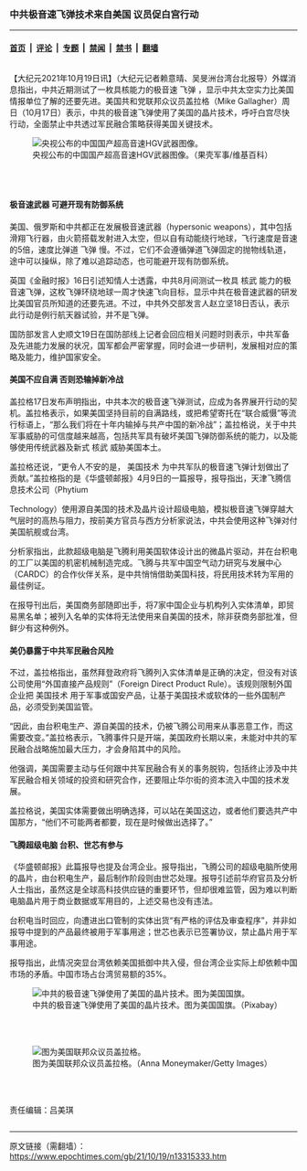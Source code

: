### 中共极音速飞弹技术来自美国 议员促白宫行动

---

#### [首页](../../../..?n13315333) &nbsp;|&nbsp; [评论](../../../../../epoch-comment?n13315333) &nbsp;|&nbsp; [专题](../../../../../epoch-special?n13315333) &nbsp;|&nbsp; [禁闻](../../../../../epoch-news?n13315333) &nbsp;|&nbsp; [禁书](../../../../../books?n13315333) &nbsp;|&nbsp; [翻墙](https://github.com/gfw-breaker/nogfw/blob/master/README.md?n13315333)


<div class="column" id="artbody" itemprop="articleBody">
 <!-- article content begin -->
 <p>
  【大纪元2021年10月19日讯】（大纪元记者赖意晴、吴旻洲台湾台北报导）外媒消息指出，中共近期测试了一枚具核能力的极音速
  <ok href="https://www.epochtimes.com/gb/tag/%E9%A3%9E%E5%BC%B9.html">
   飞弹
  </ok>
  ，显示中共太空实力比美国情报单位了解的还要先进。美国共和党联邦众议员盖拉格（Mike Gallagher）周日（10月17日）表示，中共的极音速飞弹使用了美国的晶片技术，呼吁白宫尽快行动，全面禁止中共透过军民融合策略获得美国关键技术。
 </p>
 <figure aria-describedby="caption-13315338" class="wp-caption aligncenter" id="13315338" style="width: 500px">
  <ok href=" https://i.epochtimes.com/assets/uploads/2021/10/id13315338-522947-450x417.jpg" rel="noreferrer noopener" target="_blank">
   <img alt="央视公布的中国国产超高音速HGV武器图像。" src="https://i.epochtimes.com/assets/uploads/2021/10/id13315338-522947-450x417.jpg"/>
  </ok>
  <br/><figcaption class="wp-caption-text" id="caption-13315338">
   央视公布的中国国产超高音速HGV武器图像。（果壳军事/维基百科）
  </figcaption><br/>
 </figure><br/>
 <h4>
  极音速武器 可避开现有防御系统
 </h4>
 <p>
  美国、俄罗斯和中共都正在发展极音速武器（hypersonic weapons），其中包括滑翔飞行器，由火箭搭载发射进入太空，但以自有动能绕行地球，飞行速度是音速的5倍，速度比弹道
  <ok href="https://www.epochtimes.com/gb/tag/%E9%A3%9E%E5%BC%B9.html">
   飞弹
  </ok>
  慢。不过，它们不会遵循弹道飞弹固定的抛物线轨道，途中可以操纵，除了难以追踪动态，也可能避开现有防御系统。
 </p>
 <p>
  英国《金融时报》16日引述知情人士透露，中共8月间测试一枚具
  <ok href="https://www.epochtimes.com/gb/tag/%E6%A0%B8%E6%AD%A6.html">
   核武
  </ok>
  能力的极音速飞弹，这枚飞弹环绕地球一周才快速飞向目标，显示中共在极音速武器的研发比美国官员所知道的还要先进。不过，中共外交部发言人赵立坚18日否认，表示此行动是例行航天器试验，并不是飞弹。
 </p>
 <p>
  国防部发言人史顺文19日在国防部线上记者会回应相关问题时则表示，中共军备及先进能力发展的状况，国军都会严密掌握，同时会进一步研判，发展相对应的策略及能力，维护国家安全。
 </p>
 <h4>
  美国不应自满 否则恐输掉新冷战
 </h4>
 <p>
  盖拉格17日发布声明指出，中共本次的极音速飞弹测试，应成为各界展开行动的契机。盖拉格表示，如果美国坚持目前的自满路线，或把希望寄托在“联合威慑”等流行标语上，“那么我们将在十年内输掉与共产中国的新冷战”；盖拉格说，关于中共军事威胁的可信度越来越高，包括共军具有破坏美国飞弹防御系统的能力，以及能够使用传统武器及新式
  <ok href="https://www.epochtimes.com/gb/tag/%E6%A0%B8%E6%AD%A6.html">
   核武
  </ok>
  威胁美国本土。
 </p>
 <p>
  盖拉格还说，“更令人不安的是，
  <ok href="https://www.epochtimes.com/gb/tag/%E7%BE%8E%E5%9B%BD%E6%8A%80%E6%9C%AF.html">
   美国技术
  </ok>
  为中共军队的极音速飞弹计划做出了贡献。”盖拉格指的是《华盛顿邮报》4月9日的一篇报导，报导指出，天津飞腾信息技术公司（Phytium
 </p>
 <p>
  Technology）使用源自美国的技术及晶片设计超级电脑，模拟极音速飞弹穿越大气层时的高热与阻力，按前美方官员与西方分析家说法，中共会使用这种飞弹对付美国航舰或台湾。
 </p>
 <p>
  分析家指出，此款超级电脑是飞腾利用美国软体设计出的微晶片驱动，并在台积电的工厂以美国的机密机械制造完成。飞腾与共军中国空气动力研究与发展中心（CARDC）的合作伙伴关系，是中共悄悄借助美国科技，将民用技术转为军用的最佳例证。
 </p>
 <p>
  在报导刊出后，美国商务部随即出手，将7家中国企业与机构列入实体清单，即贸易黑名单；被列入名单的实体将无法使用来自美国的技术，除非获商务部批准，但鲜少有这种例外。
 </p>
 <h4>
  美仍暴露于中共军民融合风险
 </h4>
 <p>
  不过，盖拉格指出，虽然拜登政府将飞腾列入实体清单是正确的决定，但没有对该公司使用“外国直接产品规则”（Foreign Direct Product Rule）。该规则限制外国企业把
  <ok href="https://www.epochtimes.com/gb/tag/%E7%BE%8E%E5%9B%BD%E6%8A%80%E6%9C%AF.html">
   美国技术
  </ok>
  用于军事或国安产品，让基于美国技术或软体的一些外国制产品，必须受到美国监管。
 </p>
 <p>
  “因此，由台积电生产、源自美国的技术，仍被飞腾公司用来从事恶意工作，而这需要改变。”盖拉格表示，飞腾事件只是开端，美国政府长期以来，未能对中共的军民融合战略施加最大压力，才会身陷其中的风险。
 </p>
 <p>
  他强调，美国需要主动与任何跟中共军民融合有关的事务脱钩，包括终止涉及中共军民融合相关领域的投资和研究合作，还要阻止华尔街的资本流入中国的技术发展。
 </p>
 <p>
  盖拉格说，美国实体需要做出明确选择，可以站在美国这边，或者他们要选共产中国那方，“他们不可能两者都要，现在是时候做出选择了。”
 </p>
 <h4>
  飞腾超级电脑 台积、世芯有参与
 </h4>
 <p>
  《华盛顿邮报》此篇报导也提及台湾企业。报导指出，飞腾公司的超级电脑所使用的晶片，由台积电生产，最后制作阶段则由世芯处理。报导引述前华府官员及分析人士指出，虽然这是全球高科技供应链的重要环节，但却很难监管，因为难以判断电脑晶片用于商业数据或军用目的，上述交易也没有违法。
 </p>
 <p>
  台积电当时回应，向遭进出口管制的实体出货“有严格的评估及审查程序”，并非如报导中提到的产品最终被用于军事用途；世芯也表示已签署协议，禁止晶片用于军事用途。
 </p>
 <p>
  报导指出，此情况突显台湾依赖美国抵御中共入侵，但台湾企业实际上却依赖中国市场的矛盾。中国市场占台湾贸易额的35%。
 </p>
 <figure aria-describedby="caption-13315337" class="wp-caption aligncenter" id="13315337" style="width: 500px">
  <ok href=" https://i.epochtimes.com/assets/uploads/2021/10/id13315337-522941-450x299.jpg" rel="noreferrer noopener" target="_blank">
   <img alt="中共的极音速飞弹使用了美国的晶片技术。图为美国国旗。" src="https://i.epochtimes.com/assets/uploads/2021/10/id13315337-522941-450x299.jpg"/>
  </ok>
  <br/><figcaption class="wp-caption-text" id="caption-13315337">
   中共的极音速飞弹使用了美国的晶片技术。图为美国国旗。（Pixabay）
  </figcaption><br/>
 </figure><br/>
 <figure aria-describedby="caption-13315336" class="wp-caption aligncenter" id="13315336" style="width: 500px">
  <ok href=" https://i.epochtimes.com/assets/uploads/2021/10/id13315336-522930-450x300.jpg" rel="noreferrer noopener" target="_blank">
   <img alt="图为美国联邦众议员盖拉格。" src="https://i.epochtimes.com/assets/uploads/2021/10/id13315336-522930-450x300.jpg"/>
  </ok>
  <br/><figcaption class="wp-caption-text" id="caption-13315336">
   图为美国联邦众议员盖拉格。（Anna Moneymaker/Getty Images）
  </figcaption><br/>
 </figure><br/>
 <p>
  责任编辑：吕美琪
 </p>
 <!-- article content end -->
</div>


---

原文链接（需翻墙）：https://www.epochtimes.com/gb/21/10/19/n13315333.htm